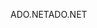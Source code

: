 <span data-ttu-id="b60bc-101">ADO.NET</span><span class="sxs-lookup"><span data-stu-id="b60bc-101">ADO.NET</span></span>